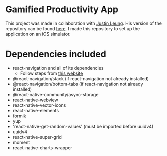 # Gamified Productivity App

This project was made in collaboration with [Justin Leung](https://github.com/leungjch). His version of the repository can be found [here](https://github.com/leungjch/gotta-task-em-all). I made this repository to set up the application on an iOS simulator.

# Dependencies included

- react-navigation and all of its dependencies
    - Follow steps from [this website](https://reactnavigation.org/docs/getting-started/)
- @react-navigation/stack (if react-navigation not already installed)
- @react-navigation/bottom-tabs (if react-navigation not already installed)
- @react-native-community/async-storage
- react-native-webview
- react-native-vector-icons
- react-native-elements
- formik
- yup
- 'react-native-get-random-values' (must be imported before uuidv4)
- uuidv4
- react-native-super-grid
- moment
- react-native-charts-wrapper


